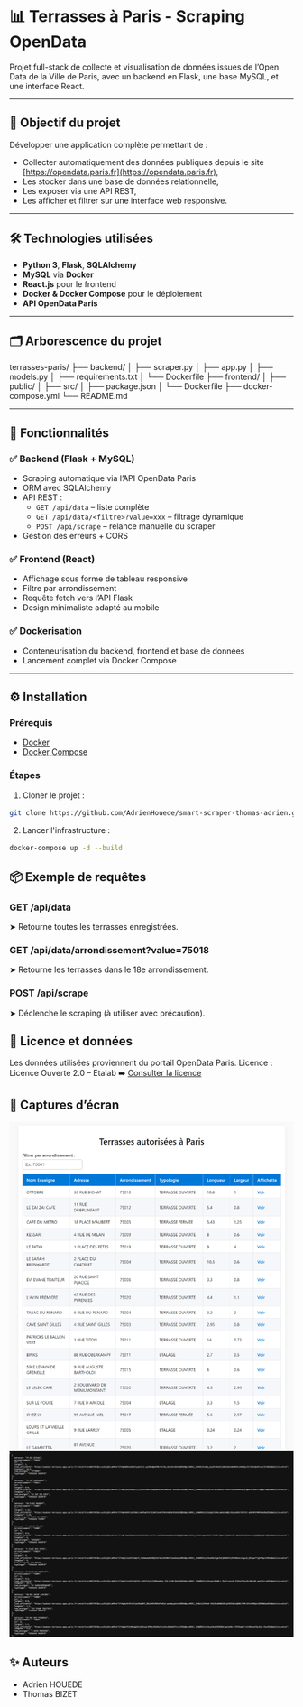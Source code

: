 # 📊 Terrasses à Paris - Scraping OpenData

Projet full-stack de collecte et visualisation de données issues de l’Open Data de la Ville de Paris, avec un backend en Flask, une base MySQL, et une interface React.

---

## 🧠 Objectif du projet

Développer une application complète permettant de :

- Collecter automatiquement des données publiques depuis le site [https://opendata.paris.fr](https://opendata.paris.fr),
- Les stocker dans une base de données relationnelle,
- Les exposer via une API REST,
- Les afficher et filtrer sur une interface web responsive.

---

## 🛠️ Technologies utilisées

- **Python 3**, **Flask**, **SQLAlchemy**
- **MySQL** via **Docker**
- **React.js** pour le frontend
- **Docker & Docker Compose** pour le déploiement
- **API OpenData Paris**

---

## 🗂️ Arborescence du projet

terrasses-paris/
├── backend/
│ ├── scraper.py
│ ├── app.py
│ ├── models.py
│ ├── requirements.txt
│ └── Dockerfile
├── frontend/
│ ├── public/
│ ├── src/
│ ├── package.json
│ └── Dockerfile
├── docker-compose.yml
└── README.md


---

## 🚀 Fonctionnalités

### ✅ Backend (Flask + MySQL)

- Scraping automatique via l’API OpenData Paris
- ORM avec SQLAlchemy
- API REST :
  - `GET /api/data` – liste complète
  - `GET /api/data/<filtre>?value=xxx` – filtrage dynamique
  - `POST /api/scrape` – relance manuelle du scraper
- Gestion des erreurs + CORS

### ✅ Frontend (React)

- Affichage sous forme de tableau responsive
- Filtre par arrondissement
- Requête fetch vers l’API Flask
- Design minimaliste adapté au mobile

### ✅ Dockerisation

- Conteneurisation du backend, frontend et base de données
- Lancement complet via Docker Compose

---

## ⚙️ Installation

### Prérequis

- [Docker](https://www.docker.com/)
- [Docker Compose](https://docs.docker.com/compose/)

### Étapes

1. Cloner le projet :
```bash
git clone https://github.com/AdrienHouede/smart-scraper-thomas-adrien.git
```

2. Lancer l'infrastructure :
```bash
docker-compose up -d --build
```

## 📦 Exemple de requêtes

### GET /api/data
➤ Retourne toutes les terrasses enregistrées.

### GET /api/data/arrondissement?value=75018
➤ Retourne les terrasses dans le 18e arrondissement.

### POST /api/scrape
➤ Déclenche le scraping (à utiliser avec précaution).

## 📄 Licence et données
Les données utilisées proviennent du portail OpenData Paris.
Licence : Licence Ouverte 2.0 – Etalab
➡️ [Consulter la licence](https://www.etalab.gouv.fr/licence-ouverte-open-licence)

## 📸 Captures d’écran
![Capture d'écran de l'interface](/screenshots/react.png)
![Capture d'écran de l'API](/screenshots/flask.png)

## ✨ Auteurs
- Adrien HOUEDE
- Thomas BIZET